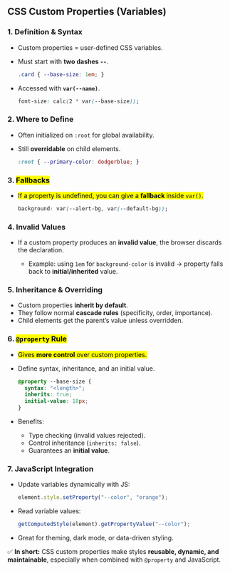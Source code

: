 
##  CSS Custom Properties (Variables)

### 1. **Definition & Syntax**

* Custom properties = user-defined CSS variables.
* Must start with **two dashes `--`**.

  ```css
  .card { --base-size: 1em; }
  ```
* Accessed with **`var(--name)`**.

  ```css
  font-size: calc(2 * var(--base-size));
  ```



### 2. **Where to Define**

* Often initialized on `:root` for global availability.
* Still **overridable** on child elements.

  ```css
  :root { --primary-color: dodgerblue; }
  ```



### 3. <mark>**Fallbacks**</amrk>

* <mark>If a property is undefined, you can give a **fallback** inside `var()`.</mark>

  ```css
  background: var(--alert-bg, var(--default-bg));
  ```



### 4. **Invalid Values**

* If a custom property produces an **invalid value**, the browser discards the declaration.

  * Example: using `1em` for `background-color` is invalid → property falls back to **initial/inherited** value.



### 5. **Inheritance & Overriding**

* Custom properties **inherit by default**.
* They follow normal **cascade rules** (specificity, order, importance).
* Child elements get the parent’s value unless overridden.



### 6. <mark> **`@property` Rule** </mark>

* <mark>Gives **more control** over custom properties.</mark>
* Define syntax, inheritance, and an initial value.

  ```css
  @property --base-size {
    syntax: "<length>";
    inherits: true;
    initial-value: 18px;
  }
  ```
* Benefits:

  * Type checking (invalid values rejected).
  * Control inheritance (`inherits: false`).
  * Guarantees an **initial value**.


### 7. **JavaScript Integration**

* Update variables dynamically with JS:

  ```js
  element.style.setProperty("--color", "orange");
  ```
* Read variable values:

  ```js
  getComputedStyle(element).getPropertyValue("--color");
  ```
* Great for theming, dark mode, or data-driven styling.



✅ **In short:**
CSS custom properties make styles **reusable, dynamic, and maintainable**, especially when combined with `@property` and JavaScript.


